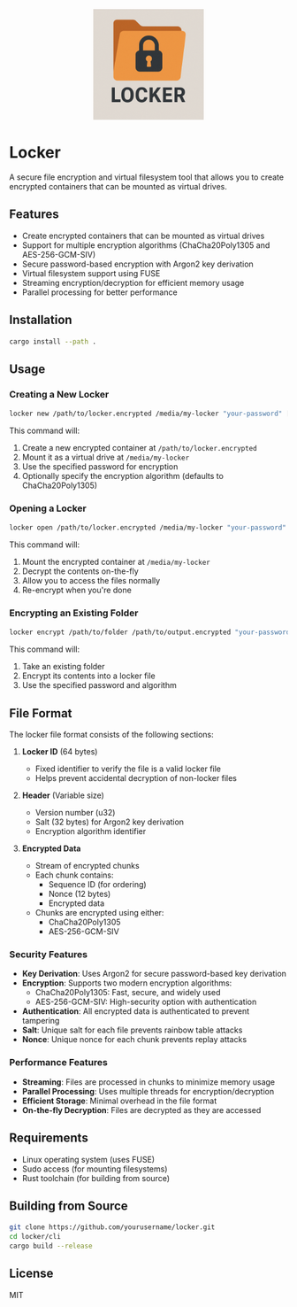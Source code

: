 <div align="center">
  <img src="./logo.png" alt="Locker Logo" width="200"/>
</div>

# Locker

A secure file encryption and virtual filesystem tool that allows you to create encrypted containers that can be mounted as virtual drives.

## Features

- Create encrypted containers that can be mounted as virtual drives
- Support for multiple encryption algorithms (ChaCha20Poly1305 and AES-256-GCM-SIV)
- Secure password-based encryption with Argon2 key derivation
- Virtual filesystem support using FUSE
- Streaming encryption/decryption for efficient memory usage
- Parallel processing for better performance

## Installation

```bash
cargo install --path .
```

## Usage

### Creating a New Locker

```bash
locker new /path/to/locker.encrypted /media/my-locker "your-password" [--algorithm chacha20poly1305|aes256-gcm-siv]
```

This command will:
1. Create a new encrypted container at `/path/to/locker.encrypted`
2. Mount it as a virtual drive at `/media/my-locker`
3. Use the specified password for encryption
4. Optionally specify the encryption algorithm (defaults to ChaCha20Poly1305)

### Opening a Locker

```bash
locker open /path/to/locker.encrypted /media/my-locker "your-password"
```

This command will:
1. Mount the encrypted container at `/media/my-locker`
2. Decrypt the contents on-the-fly
3. Allow you to access the files normally
4. Re-encrypt when you're done

### Encrypting an Existing Folder

```bash
locker encrypt /path/to/folder /path/to/output.encrypted "your-password" [--algorithm chacha20poly1305|aes256-gcm-siv]
```

This command will:
1. Take an existing folder
2. Encrypt its contents into a locker file
3. Use the specified password and algorithm

## File Format

The locker file format consists of the following sections:

1. **Locker ID** (64 bytes)
   - Fixed identifier to verify the file is a valid locker file
   - Helps prevent accidental decryption of non-locker files

2. **Header** (Variable size)
   - Version number (u32)
   - Salt (32 bytes) for Argon2 key derivation
   - Encryption algorithm identifier

3. **Encrypted Data**
   - Stream of encrypted chunks
   - Each chunk contains:
     - Sequence ID (for ordering)
     - Nonce (12 bytes)
     - Encrypted data
   - Chunks are encrypted using either:
     - ChaCha20Poly1305
     - AES-256-GCM-SIV

### Security Features

- **Key Derivation**: Uses Argon2 for secure password-based key derivation
- **Encryption**: Supports two modern encryption algorithms:
  - ChaCha20Poly1305: Fast, secure, and widely used
  - AES-256-GCM-SIV: High-security option with authentication
- **Authentication**: All encrypted data is authenticated to prevent tampering
- **Salt**: Unique salt for each file prevents rainbow table attacks
- **Nonce**: Unique nonce for each chunk prevents replay attacks

### Performance Features

- **Streaming**: Files are processed in chunks to minimize memory usage
- **Parallel Processing**: Uses multiple threads for encryption/decryption
- **Efficient Storage**: Minimal overhead in the file format
- **On-the-fly Decryption**: Files are decrypted as they are accessed

## Requirements

- Linux operating system (uses FUSE)
- Sudo access (for mounting filesystems)
- Rust toolchain (for building from source)

## Building from Source

```bash
git clone https://github.com/yourusername/locker.git
cd locker/cli
cargo build --release
```

## License

MIT
